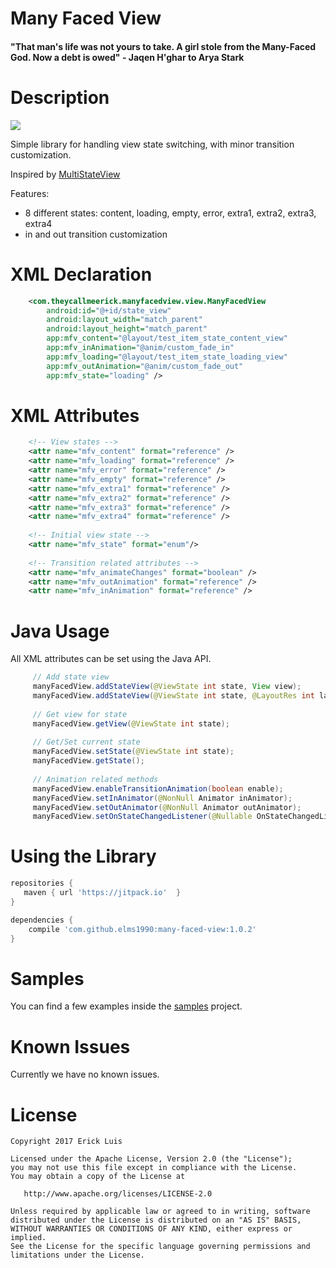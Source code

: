 # Many Faced View

#### __"That man's life was not yours to take. A girl stole from the Many-Faced God. Now a debt is owed" - Jaqen H'ghar to Arya Stark__

# Description
[![](https://jitpack.io/v/elms1990/many-faced-view.svg)](https://jitpack.io/#elms1990/many-faced-view)

Simple library for handling view state switching, with minor transition customization.

Inspired by [MultiStateView](https://github.com/Kennyc1012/MultiStateView)

Features:
- 8 different states: content, loading, empty, error, extra1, extra2, extra3, extra4
- in and out transition customization

# XML Declaration

```xml
    <com.theycallmeerick.manyfacedview.view.ManyFacedView
        android:id="@+id/state_view"
        android:layout_width="match_parent"
        android:layout_height="match_parent"
        app:mfv_content="@layout/test_item_state_content_view"
        app:mfv_inAnimation="@anim/custom_fade_in"
        app:mfv_loading="@layout/test_item_state_loading_view"
        app:mfv_outAnimation="@anim/custom_fade_out"
        app:mfv_state="loading" />
```

# XML Attributes

```xml
    <!-- View states -->
    <attr name="mfv_content" format="reference" />
    <attr name="mfv_loading" format="reference" />
    <attr name="mfv_error" format="reference" />
    <attr name="mfv_empty" format="reference" />
    <attr name="mfv_extra1" format="reference" />
    <attr name="mfv_extra2" format="reference" />
    <attr name="mfv_extra3" format="reference" />
    <attr name="mfv_extra4" format="reference" />
    
    <!-- Initial view state -->
    <attr name="mfv_state" format="enum"/>
    
    <!-- Transition related attributes -->
    <attr name="mfv_animateChanges" format="boolean" />
    <attr name="mfv_outAnimation" format="reference" />
    <attr name="mfv_inAnimation" format="reference" />
```

# Java Usage

All XML attributes can be set using the Java API.
```java
     // Add state view
     manyFacedView.addStateView(@ViewState int state, View view);
     manyFacedView.addStateView(@ViewState int state, @LayoutRes int layoutId);
    
     // Get view for state
     manyFacedView.getView(@ViewState int state);
    
     // Get/Set current state
     manyFacedView.setState(@ViewState int state);
     manyFacedView.getState();
    
     // Animation related methods
     manyFacedView.enableTransitionAnimation(boolean enable);
     manyFacedView.setInAnimator(@NonNull Animator inAnimator);
     manyFacedView.setOutAnimator(@NonNull Animator outAnimator);
     manyFacedView.setOnStateChangedListener(@Nullable OnStateChangedListener listener);
```

# Using the Library

```groovy
repositories {
   maven { url 'https://jitpack.io'  }
}
```

```groovy
dependencies {
    compile 'com.github.elms1990:many-faced-view:1.0.2'
}
```

# Samples

You can find a few examples inside the [samples](https://github.com/elms1990/many-faced-view/tree/master/sample) project.

# Known Issues

Currently we have no known issues.

# License

    Copyright 2017 Erick Luis

    Licensed under the Apache License, Version 2.0 (the "License");
    you may not use this file except in compliance with the License.
    You may obtain a copy of the License at

       http://www.apache.org/licenses/LICENSE-2.0

    Unless required by applicable law or agreed to in writing, software
    distributed under the License is distributed on an "AS IS" BASIS,
    WITHOUT WARRANTIES OR CONDITIONS OF ANY KIND, either express or implied.
    See the License for the specific language governing permissions and
    limitations under the License.
